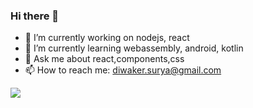 ### Hi there 👋
- 🔭 I’m currently working on nodejs, react
- 🌱 I’m currently learning webassembly, android, kotlin
- 💬 Ask me about react,components,css
- 📫 How to reach me: diwaker.surya@gmail.com

![](https://unsplash.com/photos/tQIl6Ayd0wU) 

<!--
**diwakersurya/diwakersurya** is a ✨ _special_ ✨ repository because its `README.md` (this file) appears on your GitHub profile.

Here are some ideas to get you started:

- 🔭 I’m currently working on ...
- 🌱 I’m currently learning ...
- 👯 I’m looking to collaborate on ...
- 🤔 I’m looking for help with ...
- 💬 Ask me about ...
- 📫 How to reach me: ...
- 😄 Pronouns: ...
- ⚡ Fun fact: ...
-->
